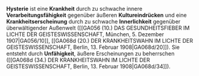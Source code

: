 
**Hysterie** ist eine **Krankheit** durch zu schwache innere **Verarbeitungsfähigkeit** gegenüber äußeren **Kultureindrücken** und eine **Krankheitserscheinung** durch zu schwache **Innerlichkeit** gegenüber überwältigender Außenwelt ([[GA056 (10.) DAS GESUNDHEITSFIEBER IM LICHTE DER GEISTESWISSENSCHAFT, München, 5. Dezember 1907|GA056/10]], [[GA068d (20.) DER KRANKHEITSWAHN IM LICHTE DER GEISTESWISSENSCHAFT, Berlin, 13. Februar 1908|GA068d/20]]). Sie entsteht durch **Unfähigkeit**, äußere Erscheinungen zu beherrschen ([[GA068d (34.) DER KRANKHEITSWAHN IM LICHTE DER GEISTESWISSENSCHAFT, Berlin, 13. Februar 1908|GA068d/34]]).